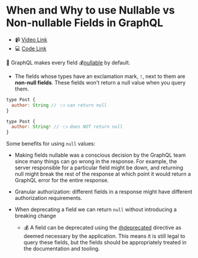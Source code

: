 # When and Why to use Nullable vs Non-nullable Fields in GraphQL

- 📹 [Video Link](https://egghead.io/lessons/graphql-when-and-why-to-use-nullable-vs-non-nullable-fields-in-graphql)
- 💻 [Code Link](https://github.com/nikgraf/designing-graphql-schemas-course/tree/master/lesson04)

🔑 GraphQL makes every field 💰[nullable](https://www.apollographql.com/blog/using-nullability-in-graphql-2254f84c4ed7/) by default.

- The fields whose types have an exclamation mark, `!`, next to them are **non-null fields**. These fields won't return a null value when you query them.

```js
type Post {
  author: String // 👈 can return null
}
```

```js
type Post {
  author: String! // 👈 does NOT return null
}
```

Some benefits for using `null` values:

- Making fields nullable was a conscious decision by the GraphQL team since many things can go wrong in the response. For example, the server responsible for a particular field might be down, and returning null might break the rest of the response at which point it would return a GraphQL error for the entire response.

- Granular authorization: different fields in a response might have different authorization requirements.

- When deprecating a field we can return `null` without introducing a breaking change
  - 💰 A field can be deprecated using the [@deprecated](http://spec.graphql.org/draft/#sec-Field-Deprecation) directive as deemed necessary by the application. This means it is still legal to query these fields, but the fields should be appropriately treated in the documentation and tooling.
